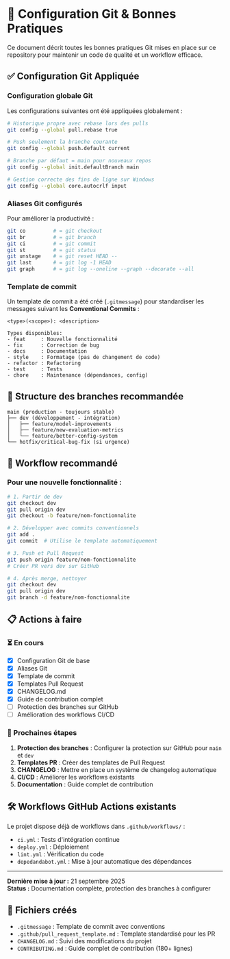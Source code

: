 # 🚀 Configuration Git & Bonnes Pratiques

Ce document décrit toutes les bonnes pratiques Git mises en place sur ce repository pour maintenir un code de qualité et un workflow efficace.

## ✅ Configuration Git Appliquée

### Configuration globale Git
Les configurations suivantes ont été appliquées globalement :

```bash
# Historique propre avec rebase lors des pulls
git config --global pull.rebase true

# Push seulement la branche courante
git config --global push.default current

# Branche par défaut = main pour nouveaux repos
git config --global init.defaultBranch main

# Gestion correcte des fins de ligne sur Windows
git config --global core.autocrlf input
```

### Aliases Git configurés
Pour améliorer la productivité :

```bash
git co         # = git checkout
git br         # = git branch
git ci         # = git commit
git st         # = git status
git unstage    # = git reset HEAD --
git last       # = git log -1 HEAD
git graph      # = git log --oneline --graph --decorate --all
```

### Template de commit
Un template de commit a été créé (`.gitmessage`) pour standardiser les messages suivant les **Conventional Commits** :

```
<type>(<scope>): <description>

Types disponibles:
- feat     : Nouvelle fonctionnalité
- fix      : Correction de bug
- docs     : Documentation
- style    : Formatage (pas de changement de code)
- refactor : Refactoring
- test     : Tests
- chore    : Maintenance (dépendances, config)
```

## 🌿 Structure des branches recommandée

```
main (production - toujours stable)
├── dev (développement - intégration)
│   ├── feature/model-improvements
│   ├── feature/new-evaluation-metrics
│   └── feature/better-config-system
└── hotfix/critical-bug-fix (si urgence)
```

## 🔄 Workflow recommandé

### Pour une nouvelle fonctionnalité :
```bash
# 1. Partir de dev
git checkout dev
git pull origin dev
git checkout -b feature/nom-fonctionnalite

# 2. Développer avec commits conventionnels
git add .
git commit  # Utilise le template automatiquement

# 3. Push et Pull Request
git push origin feature/nom-fonctionnalite
# Créer PR vers dev sur GitHub

# 4. Après merge, nettoyer
git checkout dev
git pull origin dev
git branch -d feature/nom-fonctionnalite
```

## 📋 Actions à faire

### ⏳ En cours
- [x] Configuration Git de base
- [x] Aliases Git  
- [x] Template de commit
- [x] Templates Pull Request
- [x] CHANGELOG.md
- [x] Guide de contribution complet
- [ ] Protection des branches sur GitHub
- [ ] Amélioration des workflows CI/CD

### 🎯 Prochaines étapes
1. **Protection des branches** : Configurer la protection sur GitHub pour `main` et `dev`
2. **Templates PR** : Créer des templates de Pull Request
3. **CHANGELOG** : Mettre en place un système de changelog automatique
4. **CI/CD** : Améliorer les workflows existants
5. **Documentation** : Guide complet de contribution

## 🛠️ Workflows GitHub Actions existants

Le projet dispose déjà de workflows dans `.github/workflows/` :
- `ci.yml` : Tests d'intégration continue
- `deploy.yml` : Déploiement
- `lint.yml` : Vérification du code
- `depedandabot.yml` : Mise à jour automatique des dépendances

---

**Dernière mise à jour :** 21 septembre 2025  
**Status :** Documentation complète, protection des branches à configurer

## 📄 Fichiers créés

- `.gitmessage` : Template de commit avec conventions
- `.github/pull_request_template.md` : Template standardisé pour les PR
- `CHANGELOG.md` : Suivi des modifications du projet
- `CONTRIBUTING.md` : Guide complet de contribution (180+ lignes)